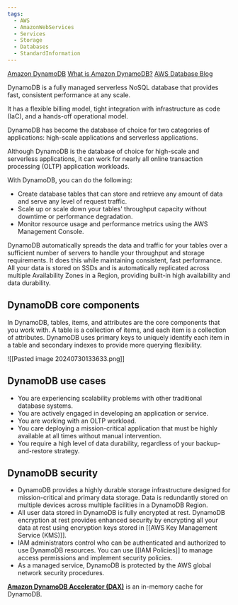 ```yaml
---
tags:
  - AWS
  - AmazonWebServices
  - Services
  - Storage
  - Databases
  - StandardInformation
---
```


[Amazon DynamoDB](https://aws.amazon.com/dynamodb/#)
[What is Amazon DynamoDB?](https://docs.aws.amazon.com/amazondynamodb/latest/developerguide/Introduction.html)
[AWS Database Blog](https://aws.amazon.com/blogs/database/how-to-determine-if-amazon-dynamodb-is-appropriate-for-your-needs-and-then-plan-your-migration/)

DynamoDB is a fully managed serverless NoSQL database that provides fast, consistent performance at any scale. 

It has a flexible billing model, tight integration with infrastructure as code (IaC), and a hands-off operational model. 

DynamoDB has become the database of choice for two categories of applications: high-scale applications and serverless applications. 

Although DynamoDB is the database of choice for high-scale and serverless applications, it can work for nearly all online transaction processing (OLTP) application workloads. 

With DynamoDB, you can do the following:

- Create database tables that can store and retrieve any amount of data and serve any level of request traffic. 
- Scale up or scale down your tables' throughput capacity without downtime or performance degradation. 
- Monitor resource usage and performance metrics using the AWS Management Console.

DynamoDB automatically spreads the data and traffic for your tables over a sufficient number of servers to handle your throughput and storage requirements. It does this while maintaining consistent, fast performance. All your data is stored on SSDs and is automatically replicated across multiple Availability Zones in a Region, providing built-in high availability and data durability.


## DynamoDB core components

In DynamoDB, tables, items, and attributes are the core components that you work with. A table is a collection of items, and each item is a collection of attributes. DynamoDB uses primary keys to uniquely identify each item in a table and secondary indexes to provide more querying flexibility.

![[Pasted image 20240730133633.png]]

## DynamoDB use cases


- You are experiencing scalability problems with other traditional database systems.
- You are actively engaged in developing an application or service.
- You are working with an OLTP workload.
- You care deploying a mission-critical application that must be highly available at all times without manual intervention.
- You require a high level of data durability, regardless of your backup-and-restore strategy.

## DynamoDB security

- DynamoDB provides a highly durable storage infrastructure designed for mission-critical and primary data storage. Data is redundantly stored on multiple devices across multiple facilities in a DynamoDB Region.  
- All user data stored in DynamoDB is fully encrypted at rest. DynamoDB encryption at rest provides enhanced security by encrypting all your data at rest using encryption keys stored in [[AWS Key Management Service (KMS)]].
- IAM administrators control who can be authenticated and authorized to use DynamoDB resources. You can use [[IAM Policies]] to manage access permissions and implement security policies.
- As a managed service, DynamoDB is protected by the AWS global network security procedures.


[**Amazon DynamoDB Accelerator (DAX)**](https://aws.amazon.com/dynamodb/dax/) is an in-memory cache for DynamoDB.